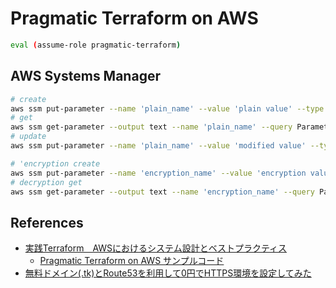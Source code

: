 # Pragmatic Terraform on AWS

```sh
eval (assume-role pragmatic-terraform)
```

## AWS Systems Manager

```sh
# create
aws ssm put-parameter --name 'plain_name' --value 'plain value' --type String
# get
aws ssm get-parameter --output text --name 'plain_name' --query Parameter.Value
# update
aws ssm put-parameter --name 'plain_name' --value 'modified value' --type String --overwrite

# 'encryption create
aws ssm put-parameter --name 'encryption_name' --value 'encryption value' --type SecureString
# decryption get
aws ssm get-parameter --output text --name 'encryption_name' --query Parameter.Value --with-decryption
```

## References

- [実践Terraform　AWSにおけるシステム設計とベストプラクティス](https://www.amazon.co.jp/dp/4844378139/ref=cm_sw_em_r_mt_dp_G0QW8N22XPY6QN9XBS1Z)
  - [Pragmatic Terraform on AWS サンプルコード](https://github.com/tmknom/example-pragmatic-terraform-on-aws)
- [無料ドメイン(.tk)とRoute53を利用して0円でHTTPS環境を設定してみた](https://dev.classmethod.jp/articles/mesoko-r53-cdn/)


